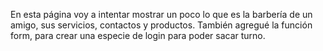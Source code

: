 En esta página voy a intentar mostrar un poco lo que es la barbería de un amigo, sus servicios, contactos y productos. También agregué la función form, para crear una especie de login para poder sacar turno.
